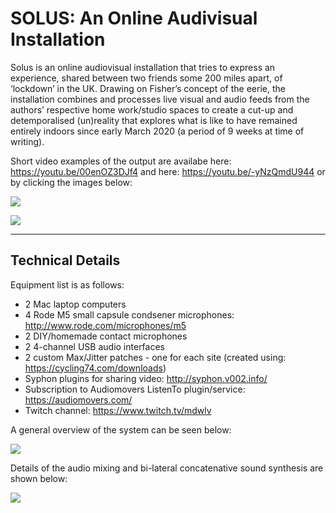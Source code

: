 # SOLUS: An Online Audivisual Installation

Solus is an online audiovisual installation that tries to express an experience, shared between two friends some 200 miles apart, of ‘lockdown’ in the UK. Drawing on Fisher’s concept of the eerie, the installation combines and processes live visual and audio feeds from the authors’ respective home work/studio spaces to create a cut-up and detemporalised (un)reality that explores what is like to have remained entirely indoors since early March 2020 (a period of 9 weeks at time of writing).

Short video examples of the output are availabe here: https://youtu.be/00enOZ3DJf4 and here: https://youtu.be/-yNzQmdU944 or by clicking the images below:

[![](https://img.youtube.com/vi/00enOZ3DJf4/0.jpg)](https://youtu.be/00enOZ3DJf4)

[![](https://img.youtube.com/vi/-yNzQmdU944/0.jpg)](https://youtu.be/-yNzQmdU944)


------------

## Technical Details

Equipment list is as follows:

- 2 Mac laptop computers
- 4 Rode M5 small capsule condsener microphones: http://www.rode.com/microphones/m5
- 2 DIY/homemade contact microphones
- 2 4-channel USB audio interfaces
- 2 custom Max/Jitter patches - one for each site (created using: https://cycling74.com/downloads)
- Syphon plugins for sharing video: http://syphon.v002.info/
- Subscription to Audiomovers ListenTo plugin/service: https://audiomovers.com/
- Twitch channel: https://www.twitch.tv/mdwlv

A general overview of the system can be seen below:

![](https://github.com/matdwlv/solus/blob/master/site_diagram.png)

Details of the audio mixing and bi-lateral concatenative sound synthesis are shown below:

![](https://github.com/matdwlv/solus/blob/master/audio.png)
